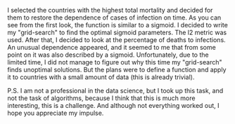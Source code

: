 I selected the countries with the highest total mortality and decided for them to restore the dependence of cases of infection on time. As you can see from the first look, the function is similar to a sigmoid. I decided to write my "grid-search" to find the optimal sigmoid parameters. The l2 metric was used. After that, I decided to look at the percentage of deaths to infections. An unusual dependence appeared, and it seemed to me that from some point on it was also described by a sigmoid. Unfortunately, due to the limited time, I did not manage to figure out why this time my "grid-search" finds unoptimal solutions. But the plans were to define a function and apply it to countries with a small amount of data (this is already trivial).

P.S. I am not a professional in the data science, but I took up this task, and not the task of algorithms, because I think that this is much more interesting, this is a challenge. And although not everything worked out, I hope you appreciate my impulse.
